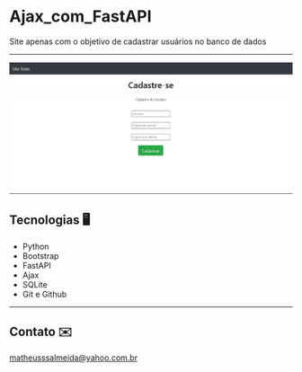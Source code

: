 # Ajax_com_FastAPI

Site apenas com o objetivo de cadastrar usuários no banco de dados
___


![preview](./.github/preview.png)


## Tecnologias 🖥️

- Python
- Bootstrap
- FastAPI
- Ajax
- SQLite
- Git e Github

___

## Contato ✉️

matheusssalmeida@yahoo.com.br
